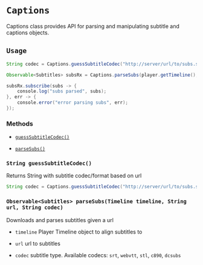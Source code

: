 # `Captions` #

Captions class provides API for parsing and manipulating subtitle and captions objects.

## `Usage` ##

```java
String codec = Captions.guessSubtitleCodec("http://server/url/to/subs.srt");

Observable<Subtitles> subsRx = Captions.parseSubs(player.getTimeline(), "http://server/url/to/subs.srt", codec);

subsRx.subscribe(subs -> {
	console.log("subs parsed", subs);
}, err -> {
	console.error("error parsing subs", err);
});
```

### Methods

- [`guessSubtitleCodec()`](#guessSubtitleCodec)

- [`parseSubs()`](#parseSubs)

### <a id="guessSubtitleCodec"></a>`String guessSubtitleCodec()`

Returns String with subtitle codec/format based on url
```java
String codec = Captions.guessSubtitleCodec("http://server/url/to/subs.srt");
```
 
### <a id="parseSubs"></a>`Observable<Subtitles> parseSubs(Timeline timeline, String url, String codec)`

Downloads and parses subtitles given a url

- `timeline` Player Timeline object to align subtitles to

- `url` url to subtitles

- `codec` subtitle type. Available codecs: `srt`, `webvtt`, `stl`, `c890`, `dcsubs`

